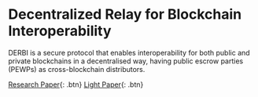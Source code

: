 # Decentralized Relay for Blockchain Interoperability

DERBI is a secure protocol that enables interoperability for both public and private blockchains in a decentralised way, having public escrow parties (PEWPs) as cross-blockchain distributors. 

[Research Paper](http://www.google.com){: .btn}
[Light Paper](http://www.google.com){: .btn}

